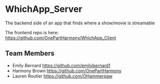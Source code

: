 # WhichApp_Server
The backend side of an app that finds where a show/movie is streamable  

The frontend repo is here: https://github.com/OnePartHarmony/WhichApp_Client

## Team Members
- Emily Bernard https://github.com/emilybernard1
- Harmony Brown https://github.com/OnePartHarmony
- Lauren Routier https://github.com/OHammerpaw
